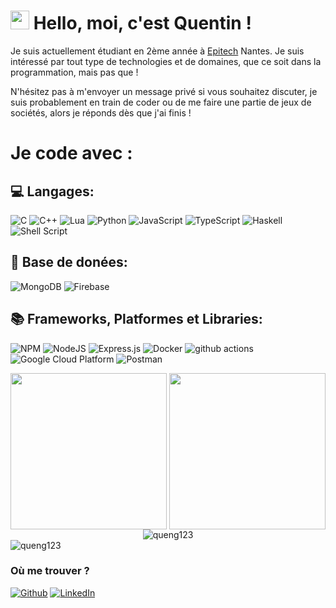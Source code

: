 # <img src="https://emojis.slackmojis.com/emojis/images/1531849430/4246/blob-sunglasses.gif?1531849430" width="30"/> Hello, moi, c'est Quentin !
Je suis actuellement étudiant en 2ème année à [Epitech](https://www.epitech.eu/) Nantes.
Je suis intéressé par tout type de technologies et de domaines, que ce soit dans la programmation, mais pas que !

N'hésitez pas à m'envoyer un message privé si vous souhaitez discuter, je suis probablement en train de coder ou de me faire une partie de jeux de sociétés, alors je réponds dès que j'ai finis !

# Je code avec :

## 💻 Langages:
![C](https://img.shields.io/badge/C-00599C?style=for-the-badge&logo=c&logoColor=white)
![C++](https://img.shields.io/badge/c++-%2300599C.svg?style=for-the-badge&logo=c%2B%2B&logoColor=white)
![Lua](https://img.shields.io/badge/lua-%232C2D72.svg?style=for-the-badge&logo=lua&logoColor=white)
![Python](https://img.shields.io/badge/python-3670A0?style=for-the-badge&logo=python&logoColor=ffdd54)
![JavaScript](https://img.shields.io/badge/javascript-%23323330.svg?style=for-the-badge&logo=javascript&logoColor=%23F7DF1E)
![TypeScript](https://img.shields.io/badge/-TypeScript-007ACC?style=for-the-badge&logo=typescript&logoColor=white)
![Haskell](https://img.shields.io/badge/Haskell-5D4F85?style=for-the-badge&logo=haskell&logoColor=white)
![Shell Script](https://img.shields.io/badge/shell_script-%23121011.svg?style=for-the-badge&logo=gnu-bash&logoColor=white)

## 📁 Base de donées:
![MongoDB](https://img.shields.io/badge/-MongoDB-13aa52?style=for-the-badge&logo=mongodb&logoColor=white)
![Firebase](https://img.shields.io/badge/firebase-%23039BE5.svg?style=for-the-badge&logo=firebase)

## 📚 Frameworks, Platformes et Libraries:
![NPM](https://img.shields.io/badge/NPM-%23000000.svg?style=for-the-badge&logo=npm&logoColor=white)
![NodeJS](https://img.shields.io/badge/node.js-6DA55F?style=for-the-badge&logo=node.js&logoColor=white)
![Express.js](https://img.shields.io/badge/express.js-%23404d59.svg?style=for-the-badge&logo=express&logoColor=%2361DAFB)
![Docker](https://img.shields.io/badge/-Docker-46a2f1?style=for-the-badge&logo=docker&logoColor=white)
![github actions](https://img.shields.io/badge/-Github_Actions-2088FF?style=for-the-badge&logo=github-actions&logoColor=white)
![Google Cloud Platform](https://img.shields.io/badge/-Google_Cloud_Platform-1a73e8?style=for-the-badge&logo=google-cloud&logoColor=white)
![Postman](https://img.shields.io/badge/Postman-FF6C37?style=for-the-badge&logo=postman&logoColor=white)


<div align="center">
<img style="vertical-align: middle;" height="250em" src="https://github-readme-stats.vercel.app/api?username=queng123&theme=tokyonight" />
<img style="vertical-align: middle;" height="250em" src="https://github-readme-stats.vercel.app/api/top-langs?username=queng123&theme=tokyonight" />
<img align="center" src="https://github-readme-streak-stats.herokuapp.com/?user=queng123&hide_border=true&background=00000000&currStreakNum=C3D1D9&theme=github-dark-blue" alt="queng123" />
</div>

<img align="center" src="https://beautiful-readme.vercel.app/" alt="queng123" />

### Où me trouver ?
<p><a href="https://github.com/queng123" target="_blank"><img alt="Github" src="https://img.shields.io/badge/GitHub-%2312100E.svg?&style=for-the-badge&logo=Github&logoColor=white" /></a> <a href="https://www.linkedin.com/in/quentin-brejoin" target="_blank"><img alt="LinkedIn" src="https://img.shields.io/badge/linkedin-%230077B5.svg?&style=for-the-badge&logo=linkedin&logoColor=white" /></a>
</p>


